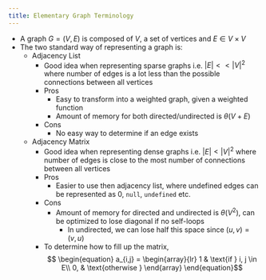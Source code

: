 ```yaml
---
title: Elementary Graph Terminology
---
```

- A graph $G = (V, E)$ is composed of $V$, a set of vertices and $E \in V \times V$ 
- The two standard way of representing a graph is:
	- Adjacency List
		- Good idea when representing sparse graphs i.e. $|E| << |V|^2$ where number of edges is a lot less than the possible connections between all vertices
		- Pros
			- Easy to transform into a weighted graph, given a weighted function
			- Amount of memory for both directed/undirected is $\theta(V+E)$
		- Cons
			- No easy way to determine if an edge exists
	- Adjacency Matrix
		- Good idea when representing dense graphs i.e. $|E| < |V|^2$ where number of edges is close to the most number of connections between all vertices
		- Pros
			- Easier to use then adjacency list, where undefined edges can be represented as 0, `null`, `undefined` etc.
		- Cons
			- Amount of memory for directed and undirected is $\theta(V^2)$, can be optimized to lose diagonal if no self-loops
				- In undirected, we can lose half this space since $(u, v) = (v, u)$
		- To determine how to fill up the matrix,
$$
\begin{equation}
a_{i,j} =
\begin{array}{lr}
1 & \text{if } i, j \in E\\
0, & \text{otherwise } 
\end{array}
\end{equation}$$